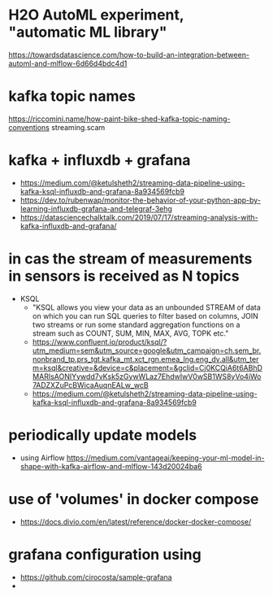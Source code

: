 # H2O AutoML experiment, "automatic ML library"
https://towardsdatascience.com/how-to-build-an-integration-between-automl-and-mlflow-6d66d4bdc4d1


# kafka topic names
https://riccomini.name/how-paint-bike-shed-kafka-topic-naming-conventions
streaming.scam
# kafka + influxdb + grafana 
* https://medium.com/@ketulsheth2/streaming-data-pipeline-using-kafka-ksql-influxdb-and-grafana-8a934569fcb9
* https://dev.to/rubenwap/monitor-the-behavior-of-your-python-app-by-learning-influxdb-grafana-and-telegraf-3ehg
* https://datasciencechalktalk.com/2019/07/17/streaming-analysis-with-kafka-influxdb-and-grafana/

# in cas the stream of measurements in sensors is received as N topics
* KSQL
  * "KSQL allows you view your data as an unbounded STREAM of data on which you can run SQL queries to filter based on columns, JOIN two streams or run some standard aggregation functions on a stream such as COUNT, SUM, MIN, MAX, AVG, TOPK etc."
  * https://www.confluent.io/product/ksql/?utm_medium=sem&utm_source=google&utm_campaign=ch.sem_br.nonbrand_tp.prs_tgt.kafka_mt.xct_rgn.emea_lng.eng_dv.all&utm_term=ksql&creative=&device=c&placement=&gclid=Cj0KCQiA6t6ABhDMARIsAONIYywdd7vKsk5zGywWLaz7EhdwIwV0wSB1WS8yVo4iWo7ADZXZuPcBWicaAuqnEALw_wcB
  * https://medium.com/@ketulsheth2/streaming-data-pipeline-using-kafka-ksql-influxdb-and-grafana-8a934569fcb9

# periodically update models
* using Airflow https://medium.com/vantageai/keeping-your-ml-model-in-shape-with-kafka-airflow-and-mlflow-143d20024ba6

# use of 'volumes' in docker compose
* https://docs.divio.com/en/latest/reference/docker-docker-compose/

# grafana configuration using
* https://github.com/cirocosta/sample-grafana
* 
